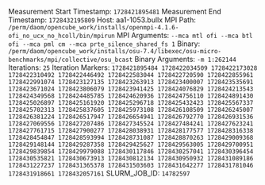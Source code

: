 Measurement Start Timestamp: `1728421895481`
Measurement End Timestamp: `1728432195809`
Host: aa1-1053.bullx
MPI Path: `/perm/daom/opencube_work/installs/openmpi-4.1.6-ofi_no_ucx_no_hcoll/bin/mpirun`
MPI Arguments: `--mca mtl ofi --mca btl ofi --mca pml cm --mca prte_silence_shared_fs 1`
Binary: `/perm/daom/opencube_work/installs/osu-7.4/libexec/osu-micro-benchmarks/mpi/collective/osu_bcast`
Binary Arguments: `-m 1:262144`
Iterations: `25`
Iteration Markers: `1728421895484 1728422034509 1728422173028 1728422310492 1728422446492 1728422583044 1728422720590 1728422855961 1728422991074 1728423127135 1728423263913 1728423400007 1728423535691 1728423671024 1728423806079 1728423941425 1728424076829 1728424213543 1728424349568 1728424485785 1728424620936 1728424756110 1728424891430 1728425026897 1728425161920 1728425296718 1728425432423 1728425567337 1728425702313 1728425837605 1728425973108 1728426108509 1728426245007 1728426381224 1728426517947 1728426654941 1728426792770 1728426931536 1728427069556 1728427207486 1728427345524 1728427484241 1728427623241 1728427761715 1728427900277 1728428038931 1728428177577 1728428316338 1728428454847 1728428593994 1728428731087 1728428870263 1728429009368 1728429148144 1728429287358 1728429425627 1728429563005 1728429700951 1728429839854 1728429979088 1728430117846 1728430257041 1728430396454 1728430535821 1728430673913 1728430812134 1728430950932 1728431089186 1728431227237 1728431365378 1728431503603 1728431642277 1728431781046 1728431918661 1728432057161`
SLURM_JOB_ID: `14782597`
